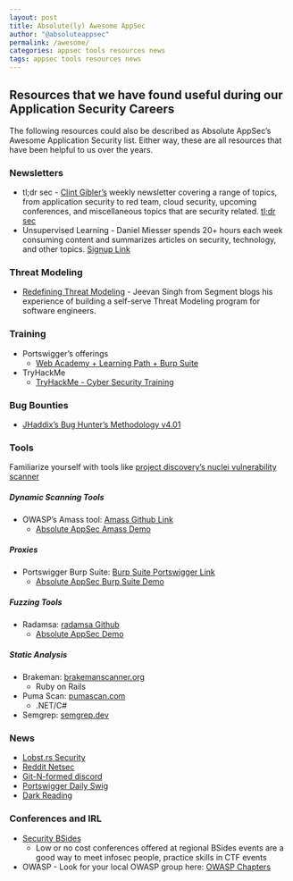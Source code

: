 ```yaml
---
layout: post
title: Absolute(ly) Awesome AppSec
author: "@absoluteappsec"
permalink: /awesome/
categories: appsec tools resources news
tags: appsec tools resources news
---
```

## Resources that we have found useful during our Application Security Careers

The following resources could also be described as Absolute AppSec’s Awesome Application Security list. Either way, these are all resources that have been helpful to us over the years.

### Newsletters

* tl;dr sec - [Clint Gibler’s](https://twitter.com/clintgibler) weekly newsletter covering a range of topics, from application security to red team, cloud security, upcoming conferences, and miscellaneous topics that are security related. [tl;dr sec](https://tldrsec.com)
* Unsupervised Learning - Daniel Miesser spends 20+ hours each week consuming content and summarizes articles on security, technology, and other topics. [Signup Link](https://danielmiessler.com/newsletter/)

### Threat Modeling

* [Redefining Threat Modeling](https://segment.com/blog/redefining-threat-modeling/) - Jeevan Singh from Segment blogs his experience of building a self-serve Threat Modeling program for software engineers.

### Training

* Portswigger’s offerings
  * [Web Academy + Learning Path + Burp Suite](https://portswigger.net/web-security)
* TryHackMe
  * [TryHackMe - Cyber Security Training](https://tryhackme.com)

### Bug Bounties

* [JHaddix’s Bug Hunter’s Methodology v4.01](https://docs.google.com/presentation/d/1MWWXXRvvesWL8V-GiwGssvg4iDM58_RMeI_SZ65VXwQ/edit#slide=id.p)

### Tools

Familiarize yourself with tools like [project discovery’s nuclei vulnerability scanner](https://github.com/projectdiscovery/nuclei)

##### Dynamic Scanning Tools
* OWASP’s Amass tool: [Amass Github Link](https://github.com/OWASP/Amass)
  * [Absolute AppSec Amass Demo](https://youtu.be/dnqCt4uUdzc)

##### Proxies
* Portswigger Burp Suite: [Burp Suite Portswigger Link](https://portswigger.net/burp)
  * [Absolute AppSec Burp Suite Demo](https://youtu.be/ZnaRT3HoMn4)

##### Fuzzing Tools
* Radamsa: [radamsa Github](https://gitlab.com/akihe/radamsa)
  * [Absolute AppSec Demo](https://youtu.be/oV0NoYLY0CY)

##### Static Analysis
* Brakeman: [brakemanscanner.org](https://brakemanscanner.org)
  * Ruby on Rails
* Puma Scan: [pumascan.com](https://pumascan.com)
  * .NET/C#
* Semgrep: [semgrep.dev](https://semgrep.dev)

### News

* [Lobst.rs Security](https://lobste.rs/t/security)
* [Reddit Netsec](https://www.reddit.com/r/netsec)
* [Git-N-formed discord](https://discord.gg/c7HyYGHrkC)
* [Portswigger Daily Swig](https://portswigger.net/daily-swig)
* [Dark Reading](https://www.darkreading.com)

### Conferences and IRL

* [Security BSides](http://www.securitybsides.com/w/page/12194138/BSides)
    * Low or no cost conferences offered at regional BSides events are a good way to meet infosec people, practice skills in CTF events
* OWASP - Look for your local OWASP group here: [OWASP Chapters](https://owasp.org/chapters/)
